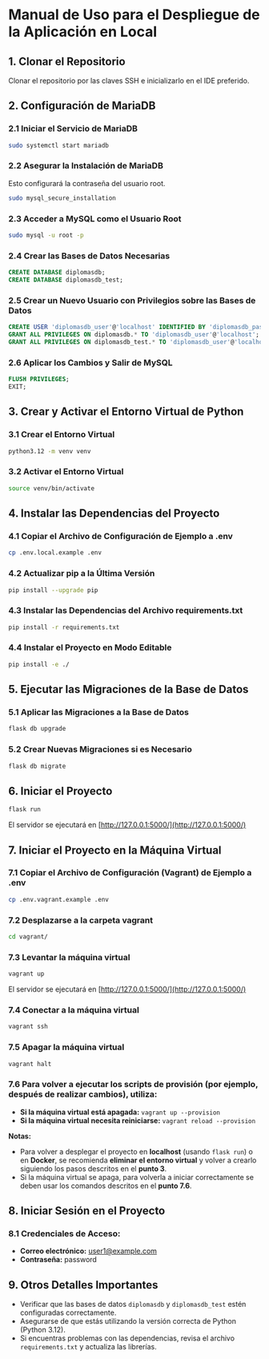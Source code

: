 # Manual de Uso para el Despliegue de la Aplicación en Local

## 1. Clonar el Repositorio
Clonar el repositorio por las claves SSH e inicializarlo en el IDE preferido.

## 2. Configuración de MariaDB

### 2.1 Iniciar el Servicio de MariaDB
```bash
sudo systemctl start mariadb
```

### 2.2 Asegurar la Instalación de MariaDB
Esto configurará la contraseña del usuario root.
```bash
sudo mysql_secure_installation
```

### 2.3 Acceder a MySQL como el Usuario Root
```bash
sudo mysql -u root -p
```

### 2.4 Crear las Bases de Datos Necesarias
```sql
CREATE DATABASE diplomasdb;
CREATE DATABASE diplomasdb_test;
```

### 2.5 Crear un Nuevo Usuario con Privilegios sobre las Bases de Datos
```sql
CREATE USER 'diplomasdb_user'@'localhost' IDENTIFIED BY 'diplomasdb_password';
GRANT ALL PRIVILEGES ON diplomasdb.* TO 'diplomasdb_user'@'localhost';
GRANT ALL PRIVILEGES ON diplomasdb_test.* TO 'diplomasdb_user'@'localhost';
```

### 2.6 Aplicar los Cambios y Salir de MySQL
```sql
FLUSH PRIVILEGES;
EXIT;
```

## 3. Crear y Activar el Entorno Virtual de Python

### 3.1 Crear el Entorno Virtual
```bash
python3.12 -m venv venv
```

### 3.2 Activar el Entorno Virtual
```bash
source venv/bin/activate
```

## 4. Instalar las Dependencias del Proyecto

### 4.1 Copiar el Archivo de Configuración de Ejemplo a .env
```bash
cp .env.local.example .env
```

### 4.2 Actualizar pip a la Última Versión
```bash
pip install --upgrade pip
```

### 4.3 Instalar las Dependencias del Archivo requirements.txt
```bash
pip install -r requirements.txt
```

### 4.4 Instalar el Proyecto en Modo Editable
```bash
pip install -e ./
```

## 5. Ejecutar las Migraciones de la Base de Datos

### 5.1 Aplicar las Migraciones a la Base de Datos
```bash
flask db upgrade
```

### 5.2 Crear Nuevas Migraciones si es Necesario
```bash
flask db migrate
```

## 6. Iniciar el Proyecto
```bash
flask run
```
El servidor se ejecutará en [http://127.0.0.1:5000/](http://127.0.0.1:5000/)



## 7. Iniciar el Proyecto en la Máquina Virtual
### 7.1 Copiar el Archivo de Configuración (Vagrant) de Ejemplo a .env
```bash
cp .env.vagrant.example .env
```
### 7.2 Desplazarse a la carpeta vagrant
```bash
cd vagrant/
```
### 7.3 Levantar la máquina virtual
```bash
vagrant up
```
El servidor se ejecutará en [http://127.0.0.1:5000/](http://127.0.0.1:5000/)
### 7.4 Conectar a la máquina virtual
```bash
vagrant ssh
```
### 7.5 Apagar la máquina virtual
```bash
vagrant halt
```
### 7.6 Para volver a ejecutar los scripts de provisión (por ejemplo, después de realizar cambios), utiliza:
 - **Si la máquina virtual está apagada:** ```vagrant up --provision```
 - **Si la máquina virtual necesita reiniciarse:** ```vagrant reload --provision```

**Notas:**

- Para volver a desplegar el proyecto en **localhost** (usando `flask run`) o en **Docker**, se recomienda **eliminar el entorno virtual** y volver a crearlo siguiendo los pasos descritos en el **punto 3**.
- Si la máquina virtual se apaga, para volverla a iniciar correctamente se deben usar los comandos descritos en el **punto 7.6**.


## 8. Iniciar Sesión en el Proyecto

### 8.1 Credenciales de Acceso:
- **Correo electrónico:** user1@example.com
- **Contraseña:** password
## 9. Otros Detalles Importantes
- Verificar que las bases de datos `diplomasdb` y `diplomasdb_test` estén configuradas correctamente.
- Asegurarse de que estás utilizando la versión correcta de Python (Python 3.12).
- Si encuentras problemas con las dependencias, revisa el archivo `requirements.txt` y actualiza las librerías.


